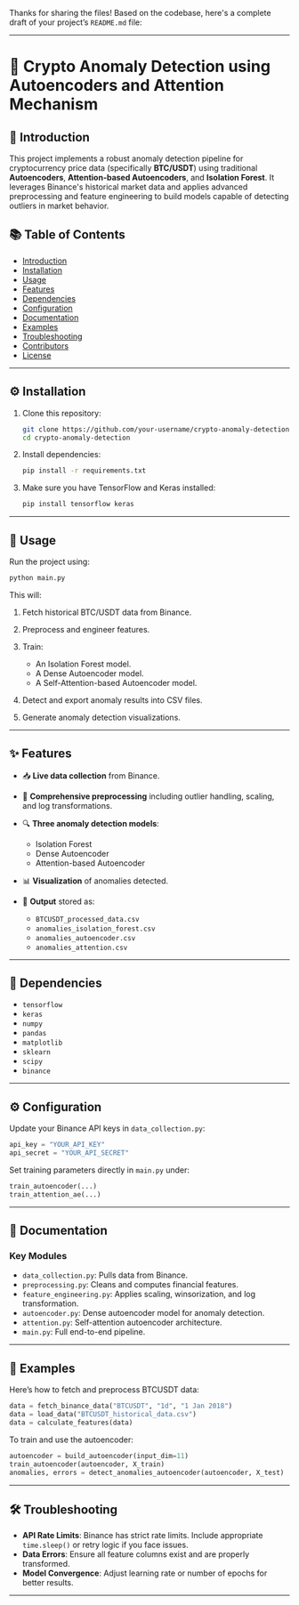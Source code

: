 Thanks for sharing the files! Based on the codebase, here's a complete draft of your project’s `README.md` file:

---

# 🧠 Crypto Anomaly Detection using Autoencoders and Attention Mechanism

## 📌 Introduction

This project implements a robust anomaly detection pipeline for cryptocurrency price data (specifically **BTC/USDT**) using traditional **Autoencoders**, **Attention-based Autoencoders**, and **Isolation Forest**. It leverages Binance's historical market data and applies advanced preprocessing and feature engineering to build models capable of detecting outliers in market behavior.

## 📚 Table of Contents

* [Introduction](#-introduction)
* [Installation](#installation)
* [Usage](#usage)
* [Features](#features)
* [Dependencies](#dependencies)
* [Configuration](#configuration)
* [Documentation](#documentation)
* [Examples](#examples)
* [Troubleshooting](#troubleshooting)
* [Contributors](#contributors)
* [License](#license)

---

## ⚙️ Installation

1. Clone this repository:

   ```bash
   git clone https://github.com/your-username/crypto-anomaly-detection.git
   cd crypto-anomaly-detection
   ```

2. Install dependencies:

   ```bash
   pip install -r requirements.txt
   ```

3. Make sure you have TensorFlow and Keras installed:

   ```bash
   pip install tensorflow keras
   ```

---

## 🚀 Usage

Run the project using:

```bash
python main.py
```

This will:

1. Fetch historical BTC/USDT data from Binance.
2. Preprocess and engineer features.
3. Train:

   * An Isolation Forest model.
   * A Dense Autoencoder model.
   * A Self-Attention-based Autoencoder model.
4. Detect and export anomaly results into CSV files.
5. Generate anomaly detection visualizations.

---

## ✨ Features

* 📥 **Live data collection** from Binance.
* 🧪 **Comprehensive preprocessing** including outlier handling, scaling, and log transformations.
* 🔍 **Three anomaly detection models**:

  * Isolation Forest
  * Dense Autoencoder
  * Attention-based Autoencoder
* 📊 **Visualization** of anomalies detected.
* 📁 **Output** stored as:

  * `BTCUSDT_processed_data.csv`
  * `anomalies_isolation_forest.csv`
  * `anomalies_autoencoder.csv`
  * `anomalies_attention.csv`

---

## 🧩 Dependencies

* `tensorflow`
* `keras`
* `numpy`
* `pandas`
* `matplotlib`
* `sklearn`
* `scipy`
* `binance`

---

## ⚙️ Configuration

Update your Binance API keys in `data_collection.py`:

```python
api_key = "YOUR_API_KEY"
api_secret = "YOUR_API_SECRET"
```

Set training parameters directly in `main.py` under:

```python
train_autoencoder(...)
train_attention_ae(...)
```

---

## 📖 Documentation

### Key Modules

* `data_collection.py`: Pulls data from Binance.
* `preprocessing.py`: Cleans and computes financial features.
* `feature_engineering.py`: Applies scaling, winsorization, and log transformation.
* `autoencoder.py`: Dense autoencoder model for anomaly detection.
* `attention.py`: Self-attention autoencoder architecture.
* `main.py`: Full end-to-end pipeline.

---

## 🧪 Examples

Here’s how to fetch and preprocess BTCUSDT data:

```python
data = fetch_binance_data("BTCUSDT", "1d", "1 Jan 2018")
data = load_data("BTCUSDT_historical_data.csv")
data = calculate_features(data)
```

To train and use the autoencoder:

```python
autoencoder = build_autoencoder(input_dim=11)
train_autoencoder(autoencoder, X_train)
anomalies, errors = detect_anomalies_autoencoder(autoencoder, X_test)
```

---

## 🛠 Troubleshooting

* **API Rate Limits**: Binance has strict rate limits. Include appropriate `time.sleep()` or retry logic if you face issues.
* **Data Errors**: Ensure all feature columns exist and are properly transformed.
* **Model Convergence**: Adjust learning rate or number of epochs for better results.

---




